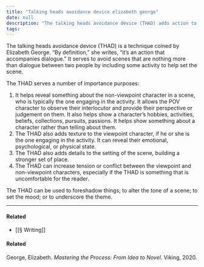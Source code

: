 ```yaml
---
title: "Talking heads avoidance device elizabeth george"
date: null
description: "The talking heads avoidance device (THAD) adds action to dialogue scenes, revealing character traits, emotions, and setting details while increasing tension and enhancing story depth."
tags:
---
```


The talking heads avoidance device (THAD) is a technique coined by Elizabeth George. “By definition,” she writes, “it’s an action that accompanies dialogue.” It serves to avoid scenes that are nothing more than dialogue between two people by including some activity to help set the scene.

The THAD serves a number of importance purposes:

1.  It helps reveal something about the non-viewpoint character in a scene, who is typically the one engaging in the activity. It allows the POV character to observe their interlocutor and provide their perspective or judgement on them. It also helps show a character’s hobbies, activities, beliefs, collections, pursuits, passions. It helps show something about a character rather than telling about them.
2.  The THAD also adds texture to the viewpoint character, if he or she is the one engaging in the activity. It can reveal their emotional, psychological, or physical state.
3.  The THAD also adds details to the setting of the scene, building a stronger set of place.
4.  The THAD can increase tension or conflict between the viewpoint and non-viewpoint characters, especially if the THAD is something that is uncomfortable for the reader.

The THAD can be used to foreshadow things; to alter the tone of a scene; to set the mood; or to underscore the theme.

---

#### Related

- [[§ Writing]]

#### Related

George, Elizabeth. _Mastering the Process: From Idea to Novel_. Viking, 2020.

